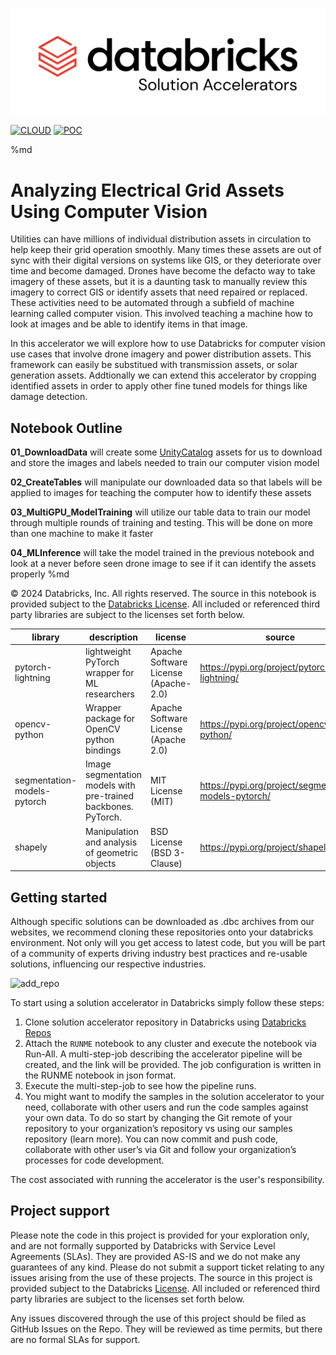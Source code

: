 ![image](https://raw.githubusercontent.com/databricks-industry-solutions/.github/main/profile/solacc_logo_wide.png)

[![CLOUD](https://img.shields.io/badge/CLOUD-ALL-blue?logo=googlecloud&style=for-the-badge)](https://cloud.google.com/databricks)
[![POC](https://img.shields.io/badge/POC-10_days-green?style=for-the-badge)](https://databricks.com/try-databricks)

%md
# Analyzing Electrical Grid Assets Using Computer Vision

Utilities can have millions of individual distribution assets in circulation to help keep their grid operation smoothly. Many times these assets are out of sync with their digital versions on systems like GIS, or they deteriorate over time and become damaged. Drones have become the defacto way to take imagery of these assets, but it is a daunting task to manually review this imagery to correct GIS or identify assets that need repaired or replaced. These activities need to be automated through a subfield of machine learning called computer vision. This involved teaching a machine how to look at images and be able to identify items in that image.

In this accelerator we will explore how to use Databricks for computer vision use cases that involve drone imagery and power distribution assets. This framework can easily be substitued with transmission assets, or solar generation assets. Addtionally we can extend this accelerator by cropping identified assets in order to apply other fine tuned models for things like damage detection.

## Notebook Outline
**01_DownloadData** will create some [UnityCatalog](https://www.databricks.com/product/unity-catalog) assets for us to download and store the images and labels needed to train our computer vision model

**02_CreateTables** will manipulate our downloaded data so that labels will be applied to images for teaching the computer how to identify these assets

**03_MultiGPU_ModelTraining** will utilize our table data to train our model through multiple rounds of training and testing. This will be done on more than one machine to make it faster

**04_MLInference** will take the model trained in the previous notebook and look at a never before seen drone image to see if it can identify the assets properly
%md

&copy; 2024 Databricks, Inc. All rights reserved. The source in this notebook is provided subject to the [Databricks License](https://databricks.com/db-license-source).  All included or referenced third party libraries are subject to the licenses set forth below.
</p>

| library                                | description             | license    | source                                              |
|----------------------------------------|-------------------------|------------|-----------------------------------------------------|
| pytorch-lightning  | lightweight PyTorch wrapper for ML researchers | Apache Software License (Apache-2.0)   | https://pypi.org/project/pytorch-lightning/   |
| opencv-python  | Wrapper package for OpenCV python bindings| Apache Software License (Apache 2.0)   | https://pypi.org/project/opencv-python/   |
| segmentation-models-pytorch  | Image segmentation models with pre-trained backbones. PyTorch. | MIT License (MIT)    | https://pypi.org/project/segmentation-models-pytorch/  |
| shapely  |Manipulation and analysis of geometric objects |BSD License (BSD 3-Clause)    | https://pypi.org/project/shapely/   |

## Getting started

Although specific solutions can be downloaded as .dbc archives from our websites, we recommend cloning these repositories onto your databricks environment. Not only will you get access to latest code, but you will be part of a community of experts driving industry best practices and re-usable solutions, influencing our respective industries. 

<img width="500" alt="add_repo" src="https://user-images.githubusercontent.com/4445837/177207338-65135b10-8ccc-4d17-be21-09416c861a76.png">

To start using a solution accelerator in Databricks simply follow these steps: 

1. Clone solution accelerator repository in Databricks using [Databricks Repos](https://www.databricks.com/product/repos)
2. Attach the `RUNME` notebook to any cluster and execute the notebook via Run-All. A multi-step-job describing the accelerator pipeline will be created, and the link will be provided. The job configuration is written in the RUNME notebook in json format. 
3. Execute the multi-step-job to see how the pipeline runs. 
4. You might want to modify the samples in the solution accelerator to your need, collaborate with other users and run the code samples against your own data. To do so start by changing the Git remote of your repository  to your organization’s repository vs using our samples repository (learn more). You can now commit and push code, collaborate with other user’s via Git and follow your organization’s processes for code development.

The cost associated with running the accelerator is the user's responsibility.


## Project support 

Please note the code in this project is provided for your exploration only, and are not formally supported by Databricks with Service Level Agreements (SLAs). They are provided AS-IS and we do not make any guarantees of any kind. Please do not submit a support ticket relating to any issues arising from the use of these projects. The source in this project is provided subject to the Databricks [License](./LICENSE). All included or referenced third party libraries are subject to the licenses set forth below.

Any issues discovered through the use of this project should be filed as GitHub Issues on the Repo. They will be reviewed as time permits, but there are no formal SLAs for support. 
